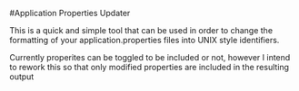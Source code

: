 #Application Properties Updater

This is a quick and simple tool that can be used in order to change the formatting of your application.properties files into UNIX style identifiers. 

Currently properites can be toggled to be included or not, however I intend to rework this so that only modified
properties are included in the resulting output
